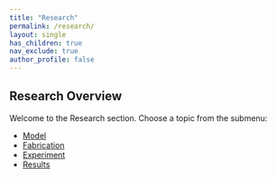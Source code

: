 ```yaml
---
title: "Research"
permalink: /research/
layout: single
has_children: true
nav_exclude: true
author_profile: false
---
```


## Research Overview

Welcome to the Research section. Choose a topic from the submenu:
- [Model](/oscillight-msca/research/model/)
- [Fabrication](/research/fabrication/)
- [Experiment](/research/experiment/)
- [Results](/research/results/)
